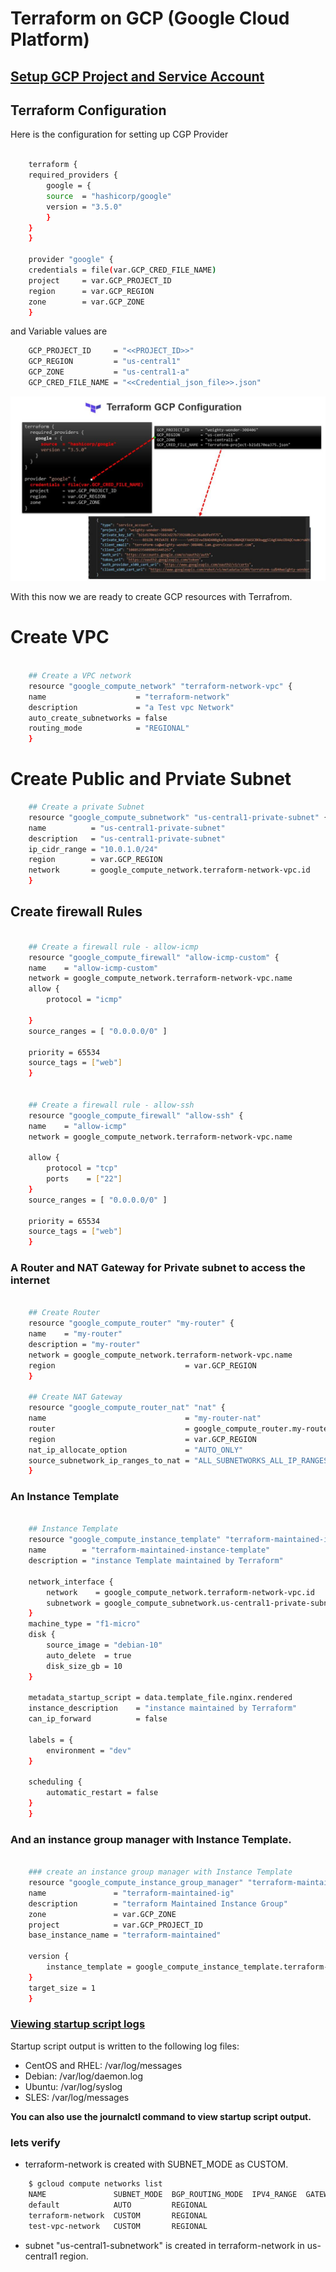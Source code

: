 # Terraform on GCP (Google Cloud Platform)

## [Setup GCP Project and Service Account](../01-gcp-setup/README.md) 

## Terraform Configuration 

Here is the configuration for setting up CGP Provider

```sh

    terraform {
    required_providers {
        google = {
        source  = "hashicorp/google"
        version = "3.5.0"
        }
    }
    }

    provider "google" {
    credentials = file(var.GCP_CRED_FILE_NAME)
    project     = var.GCP_PROJECT_ID
    region      = var.GCP_REGION
    zone        = var.GCP_ZONE
    }

```

and Variable values are 

```sh
    GCP_PROJECT_ID     = "<<PROJECT_ID>>"
    GCP_REGION         = "us-central1"
    GCP_ZONE           = "us-central1-a"
    GCP_CRED_FILE_NAME = "<<Credential_json_file>>.json"
```

![GCP-Terraform-setup.JPG](../images/GCP-Terraform-setup.JPG)


With this now we are ready to create GCP resources with Terrafrom. 


# Create VPC

```sh

    ## Create a VPC network
    resource "google_compute_network" "terraform-network-vpc" {
    name                    = "terraform-network"
    description             = "a Test vpc Network"
    auto_create_subnetworks = false
    routing_mode            = "REGIONAL"
    }
```

# Create Public and Prviate Subnet
```sh
    ## Create a private Subnet
    resource "google_compute_subnetwork" "us-central1-private-subnet" {
    name          = "us-central1-private-subnet"
    description   = "us-central1-private-subnet"
    ip_cidr_range = "10.0.1.0/24"
    region        = var.GCP_REGION
    network       = google_compute_network.terraform-network-vpc.id
    }
``` 

## Create firewall Rules

```sh

    ## Create a firewall rule - allow-icmp
    resource "google_compute_firewall" "allow-icmp-custom" {
    name    = "allow-icmp-custom"
    network = google_compute_network.terraform-network-vpc.name
    allow {
        protocol = "icmp"
        
    }
    source_ranges = [ "0.0.0.0/0" ]

    priority = 65534
    source_tags = ["web"]
    }


    ## Create a firewall rule - allow-ssh
    resource "google_compute_firewall" "allow-ssh" {
    name    = "allow-icmp"
    network = google_compute_network.terraform-network-vpc.name
    
    allow {
        protocol = "tcp"
        ports    = ["22"]
    }
    source_ranges = [ "0.0.0.0/0" ]

    priority = 65534
    source_tags = ["web"]
    }

```

### A Router and NAT Gateway for Private subnet to access the internet

```sh

    ## Create Router 
    resource "google_compute_router" "my-router" {
    name    = "my-router"
    description = "my-router"
    network = google_compute_network.terraform-network-vpc.name
    region                             = var.GCP_REGION
    }

    ## Create NAT Gateway
    resource "google_compute_router_nat" "nat" {
    name                               = "my-router-nat"
    router                             = google_compute_router.my-router.name
    region                             = var.GCP_REGION
    nat_ip_allocate_option             = "AUTO_ONLY"
    source_subnetwork_ip_ranges_to_nat = "ALL_SUBNETWORKS_ALL_IP_RANGES"
    }
```

### An Instance Template 

```sh

    ## Instance Template 
    resource "google_compute_instance_template" "terraform-maintained-it" {
    name        = "terraform-maintained-instance-template"
    description = "instance Template maintained by Terraform"

    network_interface {
        network    = google_compute_network.terraform-network-vpc.id
        subnetwork = google_compute_subnetwork.us-central1-private-subnet.name
    }
    machine_type = "f1-micro"
    disk {
        source_image = "debian-10"
        auto_delete  = true
        disk_size_gb = 10
    }

    metadata_startup_script = data.template_file.nginx.rendered
    instance_description    = "instance maintained by Terraform"
    can_ip_forward          = false

    labels = {
        environment = "dev"
    }

    scheduling {
        automatic_restart = false
    }
    }

```

### And an instance group manager with Instance Template.

```sh

    ### create an instance group manager with Instance Template 
    resource "google_compute_instance_group_manager" "terraform-maintained-ig" {
    name               = "terraform-maintained-ig"
    description        = "terraform Maintained Instance Group"
    zone               = var.GCP_ZONE
    project            = var.GCP_PROJECT_ID
    base_instance_name = "terraform-maintained"

    version {
        instance_template = google_compute_instance_template.terraform-maintained-it.id
    }
    target_size = 1
    }


```


### [Viewing startup script logs](https://cloud.google.com/compute/docs/startupscript#viewing_startup_script_logs)

Startup script output is written to the following log files:

- CentOS and RHEL: /var/log/messages
- Debian: /var/log/daemon.log
- Ubuntu: /var/log/syslog
- SLES: /var/log/messages

**You can also use the journalctl command to view startup script output.**



### lets verify 

- terraform-network is created with SUBNET_MODE as CUSTOM.

```sh
    $ gcloud compute networks list
    NAME               SUBNET_MODE  BGP_ROUTING_MODE  IPV4_RANGE  GATEWAY_IPV4
    default            AUTO         REGIONAL
    terraform-network  CUSTOM       REGIONAL
    test-vpc-network   CUSTOM       REGIONAL
```

- subnet "us-central1-subnetwork" is created in terraform-network in us-central1 region.